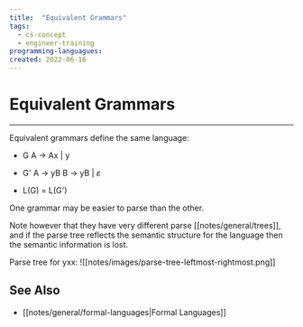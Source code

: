 ```yaml
---
title:  "Equivalent Grammars"
tags:
  - cs-concept
  - engineer-training
programming-languagues:
created: 2022-06-16
---
```

# Equivalent Grammars
---
Equivalent grammars define the same language:

- G
A $\rightarrow$ Ax | y

- G'
A $\rightarrow$ yB
B $\rightarrow$ yB | $\varepsilon$

- L(G) = L(G')

One grammar may be easier to parse than the other. 

Note however that they have very different parse [[notes/general/trees]], and if the parse tree reflects the semantic structure for the language then the semantic information is lost.

Parse tree for yxx:
![[notes/images/parse-tree-leftmost-rightmost.png]]

## See Also
- [[notes/general/formal-languages|Formal Languages]]
